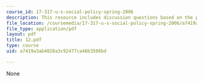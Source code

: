 ```yaml
---
course_id: 17-317-u-s-social-policy-spring-2006
description: This resource includes discussion questions based on the policymaking-process.
file_location: /coursemedia/17-317-u-s-social-policy-spring-2006/a7419a3ab4028a3c92477ca46b3506bd_12.pdf
file_type: application/pdf
layout: pdf
title: 12.pdf
type: course
uid: a7419a3ab4028a3c92477ca46b3506bd

---
```

None